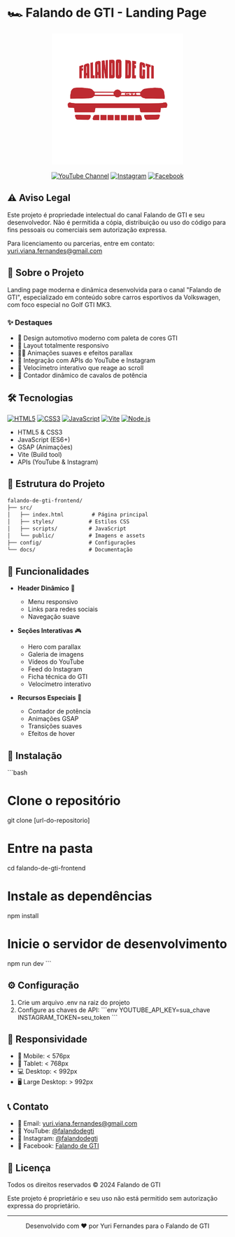 # 🏎️ Falando de GTI - Landing Page

<div align="center">
  <img src="https://raw.githubusercontent.com/yurivfernandes/falando-de-gti-frontend/refs/heads/main/src/public/galeria/logo.png" alt="Falando de GTI Logo" width="300px">

  [![YouTube Channel](https://img.shields.io/badge/YouTube-Falando%20de%20GTI-red)](https://www.youtube.com/falandodegti)
  [![Instagram](https://img.shields.io/badge/Instagram-%40falandodegti-purple)](https://www.instagram.com/falandodegti)
  [![Facebook](https://img.shields.io/badge/Facebook-Falando%20de%20GTI-blue)](https://www.facebook.com/falandodegti)
</div>

## ⚠️ Aviso Legal
Este projeto é propriedade intelectual do canal Falando de GTI e seu desenvolvedor. Não é permitida a cópia, distribuição ou uso do código para fins pessoais ou comerciais sem autorização expressa.

Para licenciamento ou parcerias, entre em contato: yuri.viana.fernandes@gmail.com

## 🚀 Sobre o Projeto

Landing page moderna e dinâmica desenvolvida para o canal "Falando de GTI", especializado em conteúdo sobre carros esportivos da Volkswagen, com foco especial no Golf GTI MK3.

### ✨ Destaques

- 🎨 Design automotivo moderno com paleta de cores GTI
- 📱 Layout totalmente responsivo
- 🏃‍♂️ Animações suaves e efeitos parallax
- 🔧 Integração com APIs do YouTube e Instagram
- 🏁 Velocímetro interativo que reage ao scroll
- 🐎 Contador dinâmico de cavalos de potência

## 🛠️ Tecnologias

[![HTML5](https://img.shields.io/badge/HTML5-E34F26?style=for-the-badge&logo=html5&logoColor=white)](https://developer.mozilla.org/en-US/docs/Web/HTML)
[![CSS3](https://img.shields.io/badge/CSS3-1572B6?style=for-the-badge&logo=css3&logoColor=white)](https://developer.mozilla.org/en-US/docs/Web/CSS)
[![JavaScript](https://img.shields.io/badge/JavaScript-F7DF1E?style=for-the-badge&logo=javascript&logoColor=black)](https://developer.mozilla.org/en-US/docs/Web/JavaScript)
[![Vite](https://img.shields.io/badge/Vite-646CFF?style=for-the-badge&logo=vite&logoColor=white)](https://vitejs.dev/)
[![Node.js](https://img.shields.io/badge/Node.js-339933?style=for-the-badge&logo=nodedotjs&logoColor=white)](https://nodejs.org/)

- HTML5 & CSS3
- JavaScript (ES6+)
- GSAP (Animações)
- Vite (Build tool)
- APIs (YouTube & Instagram)

## 📂 Estrutura do Projeto

```
falando-de-gti-frontend/
├── src/
│   ├── index.html         # Página principal
│   ├── styles/           # Estilos CSS
│   ├── scripts/          # JavaScript
│   └── public/           # Imagens e assets
├── config/               # Configurações
└── docs/                 # Documentação
```

## 🚗 Funcionalidades

- **Header Dinâmico** 🎯
  - Menu responsivo
  - Links para redes sociais
  - Navegação suave

- **Seções Interativas** 🎮
  - Hero com parallax
  - Galeria de imagens
  - Vídeos do YouTube
  - Feed do Instagram
  - Ficha técnica do GTI
  - Velocímetro interativo

- **Recursos Especiais** 🌟
  - Contador de potência
  - Animações GSAP
  - Transições suaves
  - Efeitos de hover

## 🔧 Instalação

\`\`\`bash
# Clone o repositório
git clone [url-do-repositorio]

# Entre na pasta
cd falando-de-gti-frontend

# Instale as dependências
npm install

# Inicie o servidor de desenvolvimento
npm run dev
\`\`\`

## ⚙️ Configuração

1. Crie um arquivo .env na raiz do projeto
2. Configure as chaves de API:
   \`\`\`env
   YOUTUBE_API_KEY=sua_chave
   INSTAGRAM_TOKEN=seu_token
   \`\`\`

## 📱 Responsividade

- 📱 Mobile: < 576px
- 📱 Tablet: < 768px
- 💻 Desktop: < 992px
- 🖥️ Large Desktop: > 992px

## 📞 Contato

- 📧 Email: yuri.viana.fernandes@gmail.com
- 🎥 YouTube: [@falandodegti](https://youtube.com/falandodegti)
- 📸 Instagram: [@falandodegti](https://instagram.com/falandodegti)
- 📘 Facebook: [Falando de GTI](https://facebook.com/falandodegti)

## 📄 Licença

Todos os direitos reservados © 2024 Falando de GTI

Este projeto é proprietário e seu uso não está permitido sem autorização expressa do proprietário.

---

<div align="center">
  <p>Desenvolvido com ❤️ por Yuri Fernandes para o Falando de GTI</p>
</div>
